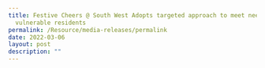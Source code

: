 ```yaml
---
title: Festive Cheers @ South West Adopts targeted approach to meet needs of
  vulnerable residents
permalink: /Resource/media-releases/permalink
date: 2022-03-06
layout: post
description: ""
---
```

